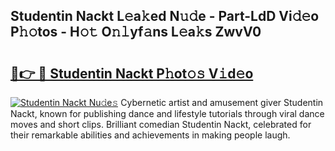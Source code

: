 ## Studentin Nackt L𝚎a𝚔ed N𝚞𝚍e - Part-LdD Vi𝚍𝚎o P𝚑𝚘tos - H𝚘𝚝 O𝚗𝚕yf𝚊ns L𝚎a𝚔s ZwvV0

# <h2><a href="http://kfey3c.oniu.top/?m=Studentin+Nackt">🔗👉 🔴 Studentin Nackt P𝚑ot𝚘𝚜 V𝚒d𝚎o</a></h2>

[![Studentin Nackt Nu𝚍e𝚜](https://i.imgur.com/0qMVB7G.gif)](http://kfey3c.oniu.top/?m=Studentin+Nackt)
Cybernetic artist and amusement giver Studentin Nackt, known for publishing dance and lifestyle tutorials through viral dance moves and short clips. Brilliant comedian Studentin Nackt, celebrated for their remarkable abilities and achievements in making people laugh.  
